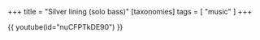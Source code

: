 +++
title = "Silver lining (solo bass)"
[taxonomies]
tags = [ "music" ]
+++

{{ youtube(id="nuCFPTkDE90") }}

<!-- more -->
